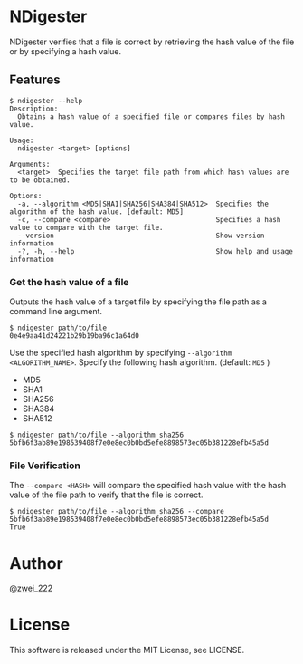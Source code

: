 # NDigester
NDigester verifies that a file is correct by retrieving the hash value of the file or by specifying a hash value.

## Features

```
$ ndigester --help
Description:
  Obtains a hash value of a specified file or compares files by hash value.

Usage:
  ndigester <target> [options]

Arguments:
  <target>  Specifies the target file path from which hash values are to be obtained.

Options:
  -a, --algorithm <MD5|SHA1|SHA256|SHA384|SHA512>  Specifies the algorithm of the hash value. [default: MD5]
  -c, --compare <compare>                          Specifies a hash value to compare with the target file.
  --version                                        Show version information
  -?, -h, --help                                   Show help and usage information
```

### Get the hash value of a file
Outputs the hash value of a target file by specifying the file path as a command line argument.

```
$ ndigester path/to/file
0e4e9aa41d24221b29b19ba96c1a64d0
```

Use the specified hash algorithm by specifying `--algorithm <ALGORITHM_NAME>`. Specify the following hash algorithm. (default: `MD5` )

- MD5
- SHA1
- SHA256
- SHA384
- SHA512

```
$ ndigester path/to/file --algorithm sha256
5bfb6f3ab89e198539408f7e0e8ec0b0bd5efe8898573ec05b381228efb45a5d
```

### File Verification
The `--compare <HASH>` will compare the specified hash value with the hash value of the file path to verify that the file is correct.

```
$ ndigester path/to/file --algorithm sha256 --compare 5bfb6f3ab89e198539408f7e0e8ec0b0bd5efe8898573ec05b381228efb45a5d
True
```

# Author
[@zwei_222](https://twitter.com/zwei_222)

# License
This software is released under the MIT License, see LICENSE.
